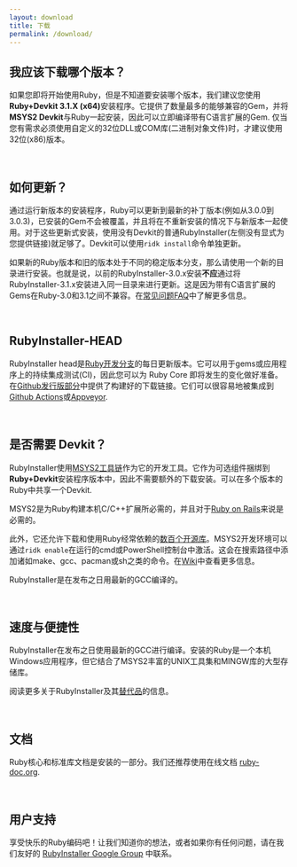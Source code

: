 ```yaml
---
layout: download
title: 下载
permalink: /download/
---
```


## 我应该下载哪个版本？

如果您即将开始使用Ruby，但是不知道要安装哪个版本，我们建议您使用<b>Ruby+Devkit 3.1.X (x64)</b>安装程序。它提供了数量最多的能够兼容的Gem，并将<b>MSYS2 Devkit</b>与Ruby一起安装，因此可以立即编译带有C语言扩展的Gem. 仅当您有需求必须使用自定义的32位DLL或COM库(二进制对象文件)时，才建议使用32位(x86)版本。

<br>

## 如何更新？

通过运行新版本的安装程序，Ruby可以更新到最新的补丁版本(例如从3.0.0到3.0.3)，已安装的Gem不会被覆盖，并且将在不重新安装的情况下与新版本一起使用。对于这些更新式安装，使用没有Devkit的普通RubyInstaller(左侧没有显式为您提供链接)就足够了。Devkit可以使用`ridk install`命令单独更新。

如果新的Ruby版本和旧的版本处于不同的稳定版本分支，那么请使用一个新的目录进行安装。也就是说，以前的RubyInstaller-3.0.x安装<b>不应</b>通过将RubyInstaller-3.1.x安装进入同一目录来进行更新。这是因为带有C语言扩展的Gems在Ruby-3.0和3.1之间不兼容。在[常见问题FAQ](https://github.com/oneclick/rubyinstaller2/wiki/FAQ#user-content-update-install)中了解更多信息。

<br>

## RubyInstaller-HEAD

RubyInstaller head是[Ruby开发分支](https://github.com/ruby/ruby/)的每日更新版本。它可以用于gems或应用程序上的持续集成测试(CI)，因此您可以为 Ruby Core 即将发生的变化做好准备。在[Github发行版部分](https://github.com/oneclick/rubyinstaller2/releases/tag/rubyinstaller-head)中提供了构建好的下载链接。它们可以很容易地被集成到[Github Actions](https://github.com/oneclick/rubyinstaller2/wiki/For-gem-developers#user-content-github-actions)或[Appveyor](https://github.com/oneclick/rubyinstaller2/wiki/For-gem-developers#user-content-appveyor).

<br>

## 是否需要 Devkit？

RubyInstaller使用[MSYS2工具链](http://www.msys2.org)作为它的开发工具。它作为可选组件捆绑到<b>Ruby+Devkit</b>安装程序版本中，因此不需要额外的下载安装。可以在多个版本的Ruby中共享一个Devkit.

MSYS2是为Ruby构建本机C/C++扩展所必需的，并且对于[Ruby on Rails](https://rubyonrails.org)来说是必需的。

此外，它还允许下载和使用Ruby经常依赖的[数百个开源库](https://github.com/Alexpux/MINGW-packages)。MSYS2开发环境可以通过`ridk enable`在运行的cmd或PowerShell控制台中激活。这会在搜索路径中添加诸如make、gcc、pacman或sh之类的命令。在[Wiki](https://github.com/oneclick/rubyinstaller2/wiki/The-ridk-tool)中查看更多信息。

RubyInstaller是在发布之日用最新的GCC编译的。

<br>

## 速度与便捷性

RubyInstaller在发布之日使用最新的GCC进行编译。安装的Ruby是一个本机Windows应用程序，但它结合了MSYS2丰富的UNIX工具集和MINGW库的大型存储库。

阅读更多关于RubyInstaller及其[替代品](https://rubyinstaller.cn/about/comparison)的信息。

<br>

## 文档

Ruby核心和标准库文档是安装的一部分。我们还推荐使用在线文档 [ruby-doc.org](https://ruby-doc.org/).

<br>

## 用户支持

享受快乐的Ruby编码吧！让我们知道你的想法，或者如果你有任何问题，请在我们友好的 [RubyInstaller Google Group](https://groups.google.com/group/rubyinstaller) 中联系。

